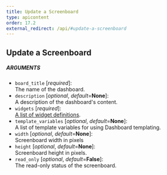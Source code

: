 ```yaml
---
title: Update a Screenboard
type: apicontent
order: 17.2
external_redirect: /api/#update-a-screenboard
---
```


## Update a Screenboard
##### ARGUMENTS

* `board_title` [*required*]:  
    The name of the dashboard.
* `description` [*optional*, *default*=**None**]:  
    A description of the dashboard's content.
* `widgets` [*required*]:  
    [A list of widget definitions](/graphing/dashboards/widgets).
* `template_variables` [*optional*, *default*=**None**]:  
    A list of template variables for using Dashboard templating.
* `width` [*optional*, *default*=**None**]:  
    Screenboard width in pixels
* `height` [*optional*, *default*=**None**]:  
    Screenboard height in pixels.
* `read_only` [*optional*, *default*=**False**]:  
    The read-only status of the screenboard.
